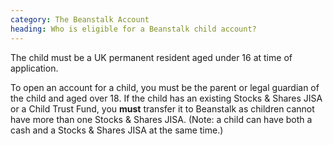 ```yaml
---
category: The Beanstalk Account
heading: Who is eligible for a Beanstalk child account?
---
```


The child must be a UK permanent resident aged under 16 at time of application.

To open an account for a child, you must be the parent or legal guardian of the child and aged over 18. If the child has an existing Stocks & Shares JISA or a Child Trust Fund, you **must** transfer it to Beanstalk as children cannot have more than one Stocks & Shares JISA.  (Note: a child can have both a cash and a Stocks & Shares JISA at the same time.)